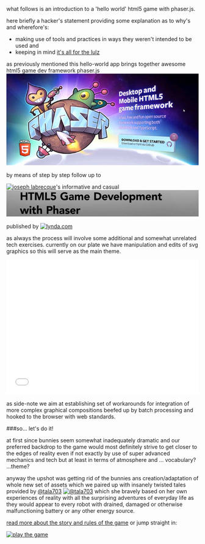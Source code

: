 what follows is an introduction to a 'hello world' html5 game with phaser.js.

here briefly a hacker's statement providing some explanation as to why's and wherefore's:

- making use of tools and practices in ways they weren't intended to be used and
- keeping in mind [it's all for the lulz](http://codepen.io/rafszul/pen/bNxwBx/)

as previously mentioned this hello-world app brings together awesome html5 game dev framework phaser.js
[![ phaser.js](assets/info-files-img/phaser-js-splash-scr.jpg)](http://phaser.io/)

by means of step by step follow up to

[![joseph labrecque](https://pbs.twimg.com/profile_images/528624068908421120/_CSpdEma_400x400.jpeg)](http://josephlabrecque.com/)'s informative and casual [![html5 game dev with phaser](assets/info-files-img/html5-game-dev-with-phaser-splash-scr.jpg)](http://www.lynda.com/Phaser-tutorials/HTML5-Game-Development-Phaser/163641-2.html)

published by [![lynda.com](http://cdn.lynda.com/assets/1223-r20150305/Website/ui/images/mediakit/logos-png/lynda_logo2k-d_144x.png)](http://www.lynda.com/)

as always the process will involve some additional and somewhat unrelated tech exercises. currently on our plate we have manipulation and edits of svg graphics so this will serve as the main theme.

<iframe height='350' scrolling='no' src='//codepen.io/rafszul/embed/ogyyJK/' frameborder='no' allowtransparency='true' allowfullscreen='true' style='width: 100%;'>See the Pen <a href='http://codepen.io/rafszul/pen/ogyyJK/'>SVG Mask (Experiment)</a> by @rafszul (<a href='http://codepen.io/rafszul'>@rafszul</a>) on <a href='http://codepen.io'>CodePen</a>.
</iframe>

as side-note we aim at establishing set of workarounds for integration of more complex graphical compositions beefed up by batch processing and hooked to the browser with web standards.

###so... let's do it!

at first since bunnies seem somewhat inadequately dramatic and our preferred backdrop to the game would most definitely strive to get closer to the edges of reality even if not exactly by use of super advanced mechanics and tech but at least in terms of atmosphere and ... vocabulary? ...theme?

anyway the upshot was getting rid of the bunnies ans creation/adaptation of whole new set of assets which we paired up with insanely twisted tales provided by [@tala703](https://github.com/tala703) [![@tala703](https://avatars1.githubusercontent.com/u/7087282?v=3&s=460)](https://github.com/tala703) which she bravely based on her own experiences of reality with all the surprising adventures of everyday life as they would appear to every robot with drained, damaged or otherwise malfunctioning battery or any other energy source.

[read more about the story and rules of the game](basic-rules.md) or jump straight in:

[![play the game]()]()
